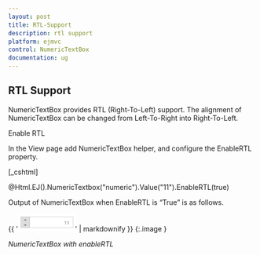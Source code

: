 ```yaml
---
layout: post
title: RTL-Support
description: rtl support
platform: ejmvc
control: NumericTextBox
documentation: ug
---
```


## RTL Support

NumericTextBox provides RTL (Right-To-Left) support. The alignment of NumericTextBox can be changed from Left-To-Right into Right-To-Left.

Enable RTL

In the View page add NumericTextBox helper, and configure the EnableRTL property.



[_cshtml]

@Html.EJ().NumericTextbox("numeric").Value("11").EnableRTL(true)



Output of NumericTextBox when EnableRTL is “True” is as follows. 

{{ '![](RTL-Support_images/RTL-Support_img1.png)' | markdownify }}
{:.image }






_NumericTextBox with enableRTL_


